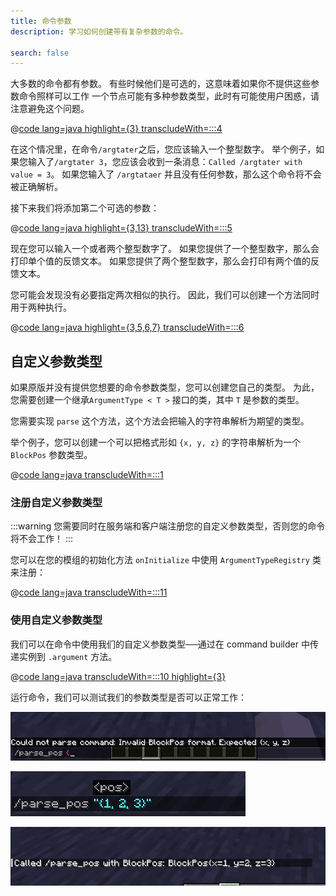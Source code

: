 ```yaml
---
title: 命令参数
description: 学习如何创建带有复杂参数的命令。

search: false
---
```


大多数的命令都有参数。 有些时候他们是可选的，这意味着如果你不提供这些参数命令照样可以工作 一个节点可能有多种参数类型，此时有可能使用户困惑，请注意避免这个问题。

@[code lang=java highlight={3} transcludeWith=:::4](@/reference/latest/src/main/java/com/example/docs/command/ExampleModCommands.java)

在这个情况里，在命令`/argtater`之后，您应该输入一个整型数字。 举个例子，如果您输入了`/argtater 3`，您应该会收到一条消息：`Called /argtater with value = 3`。 如果您输入了 `/argtataer` 并且没有任何参数，那么这个命令将不会被正确解析。

接下来我们将添加第二个可选的参数：

@[code lang=java highlight={3,13} transcludeWith=:::5](@/reference/latest/src/main/java/com/example/docs/command/ExampleModCommands.java)

现在您可以输入一个或者两个整型数字了。 如果您提供了一个整型数字，那么会打印单个值的反馈文本。 如果您提供了两个整型数字，那么会打印有两个值的反馈文本。

您可能会发现没有必要指定两次相似的执行。 因此，我们可以创建一个方法同时用于两种执行。

@[code lang=java highlight={3,5,6,7} transcludeWith=:::6](@/reference/latest/src/main/java/com/example/docs/command/ExampleModCommands.java)

## 自定义参数类型

如果原版并没有提供您想要的命令参数类型，您可以创建您自己的类型。 为此，您需要创建一个继承`ArgumentType < T >` 接口的类，其中 `T` 是参数的类型。

您需要实现 `parse` 这个方法，这个方法会把输入的字符串解析为期望的类型。

举个例子，您可以创建一个可以把格式形如 `{x, y, z}` 的字符串解析为一个 `BlockPos` 参数类型。

@[code lang=java transcludeWith=:::1](@/reference/latest/src/main/java/com/example/docs/command/BlockPosArgumentType.java)

### 注册自定义参数类型

:::warning
您需要同时在服务端和客户端注册您的自定义参数类型，否则您的命令将不会工作！
:::

您可以在您的模组的初始化方法 `onInitialize` 中使用 `ArgumentTypeRegistry` 类来注册：

@[code lang=java transcludeWith=:::11](@/reference/latest/src/main/java/com/example/docs/command/ExampleModCommands.java)

### 使用自定义参数类型

我们可以在命令中使用我们的自定义参数类型──通过在 command builder 中传递实例到 `.argument` 方法。

@[code lang=java transcludeWith=:::10 highlight={3}](@/reference/latest/src/main/java/com/example/docs/command/ExampleModCommands.java)

运行命令，我们可以测试我们的参数类型是否可以正常工作：

![Invalid argument](/assets/develop/commands/custom-arguments_fail.png)

![Valid argument](/assets/develop/commands/custom-arguments_valid.png)

![Command result](/assets/develop/commands/custom-arguments_result.png)
